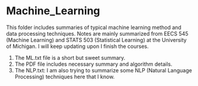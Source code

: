 # Machine_Learning
This folder includes summaries of typical machine learning method and data processing techniques.
Notes are mainly summarized from EECS 545 (Machine Learning) and STATS 503 (Statistical Learning) at 
the University of Michigan.
I will keep updating upon I finish the courses.

1) The ML.txt file is a short but sweet summary.
2) The PDF file includes necessary summary and algorithm details.
3) The NLP.txt: I am also trying to summarize some NLP (Natural Language Processing) techniques here that I know.
